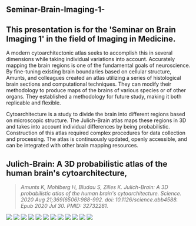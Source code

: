 ## Seminar-Brain-Imaging-1-
## This presentation is for the 'Seminar on Brain Imaging 1' in the field of Imaging in Medicine.

A modern cytoarchitectonic atlas seeks to accomplish this in several dimensions while taking individual variations into account. Accurately mapping the brain regions is one of the fundamental goals of neuroscience. By fine-tuning existing brain boundaries based on cellular structure, Amunts, and colleagues created an atlas utilizing a series of histological brain sections and computational techniques. They can modify their methodology to produce maps of the brains of various species or of other organs. They established a methodology for future study, making it both replicable and flexible.
 
Cytoarchitecture is a study to divide the brain into different regions based on microscopic structure. The Julich-Brain atlas maps these regions in 3D and takes into account individual differences by being probabilistic. Construction of this atlas required complex procedures for data collection and processing. The atlas is continuously updated, openly accessible, and can be integrated with other brain mapping resources.

## Julich-Brain: A 3D probabilistic atlas of the human brain's cytoarchitecture,

>  <cite>Amunts K, Mohlberg H, Bludau S, Zilles K. Julich-Brain: A 3D probabilistic atlas of the human brain's cytoarchitecture. Science. 2020 Aug 21;369(6506):988-992. doi: 10.1126/science.abb4588. Epub 2020 Jul 30. PMID: 32732281.</cite>

![](https://github.com/dhananjayjm/Seminar-Brain-Imaging-1-/blob/main/Brain_Imaging_1_Juelich-Brain%20_1.jpg)
![](https://github.com/dhananjayjm/Seminar-Brain-Imaging-1-/blob/main/Brain_Imaging_1_Juelich-Brain%20_2.jpg)
![](https://github.com/dhananjayjm/Seminar-Brain-Imaging-1-/blob/main/Brain_Imaging_1_Juelich-Brain%20_3.jpg)
![](https://github.com/dhananjayjm/Seminar-Brain-Imaging-1-/blob/main/Brain_Imaging_1_Juelich-Brain%20_4.jpg)
![](https://github.com/dhananjayjm/Seminar-Brain-Imaging-1-/blob/main/Brain_Imaging_1_Juelich-Brain%20_5.jpg)
![](https://github.com/dhananjayjm/Seminar-Brain-Imaging-1-/blob/main/Brain_Imaging_1_Juelich-Brain%20_6.jpg)
![](https://github.com/dhananjayjm/Seminar-Brain-Imaging-1-/blob/main/Brain_Imaging_1_Juelich-Brain%20_7.jpg)
![](https://github.com/dhananjayjm/Seminar-Brain-Imaging-1-/blob/main/Brain_Imaging_1_Juelich-Brain%20_8.jpg)
![](https://github.com/dhananjayjm/Seminar-Brain-Imaging-1-/blob/main/Brain_Imaging_1_Juelich-Brain%20_9.jpg)
![](https://github.com/dhananjayjm/Seminar-Brain-Imaging-1-/blob/main/Brain_Imaging_1_Juelich-Brain%20_10.jpg)
![](https://github.com/dhananjayjm/Seminar-Brain-Imaging-1-/blob/main/Brain_Imaging_1_Juelich-Brain%20_11.jpg)
![](https://github.com/dhananjayjm/Seminar-Brain-Imaging-1-/blob/main/Brain_Imaging_1_Juelich-Brain%20_12.jpg)


